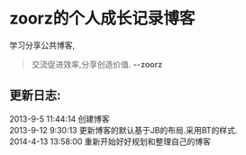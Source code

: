 zoorz的个人成长记录博客
=======
学习分享公共博客,
> 交流促进效率,分享创造价值.
> __--zoorz__

更新日志:
------------
2013-9-5 11:44:14 创建博客  
2013-9-12 9:30:13 更新博客的默认基于JB的布局.采用BT的样式.  
2014-4-13 13:58:00 重新开始好好规划和整理自己的博客  
